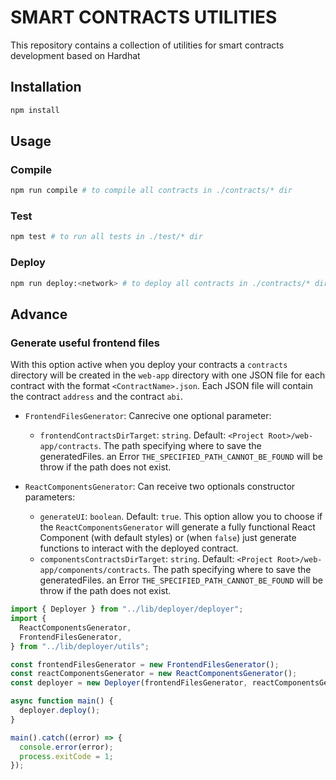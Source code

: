 # SMART CONTRACTS UTILITIES

This repository contains a collection of utilities for smart contracts development based on Hardhat

## Installation

```bash
npm install
```

## Usage

### Compile

```bash
npm run compile # to compile all contracts in ./contracts/* dir
```

### Test

```bash
npm test # to run all tests in ./test/* dir
```

### Deploy

```bash
npm run deploy:<network> # to deploy all contracts in ./contracts/* dir
```

## Advance

### Generate useful frontend files

With this option active when you deploy your contracts a `contracts` directory will be created in the `web-app` directory with one JSON file for each contract with the format `<ContractName>.json`. Each JSON file will contain the contract `address` and the contract `abi`.

- `FrontendFilesGenerator`: Canrecive one optional parameter:
  - `frontendContractsDirTarget`: `string`. Default: `<Project Root>/web-app/contracts`. The path specifying where to save the generatedFiles. an Error `THE_SPECIFIED_PATH_CANNOT_BE_FOUND` will be throw if the path does not exist.
  
- `ReactComponentsGenerator`: Can receive two optionals constructor parameters:
  - `generateUI`: `boolean`. Default: `true`. This option allow you to choose if the `ReactComponentsGenerator` will generate a fully functional React Component (with default styles) or (when `false`) just generate functions to interact with the deployed contract.
  - `componentsContractsDirTarget`: `string`. Default: `<Project Root>/web-app/components/contracts`. The path specifying where to save the generatedFiles. an Error `THE_SPECIFIED_PATH_CANNOT_BE_FOUND` will be throw if the path does not exist.

```typescript
import { Deployer } from "../lib/deployer/deployer";
import {
  ReactComponentsGenerator,
  FrontendFilesGenerator,
} from "../lib/deployer/utils";

const frontendFilesGenerator = new FrontendFilesGenerator();
const reactComponentsGenerator = new ReactComponentsGenerator();
const deployer = new Deployer(frontendFilesGenerator, reactComponentsGenerator);

async function main() {
  deployer.deploy();
}

main().catch((error) => {
  console.error(error);
  process.exitCode = 1;
});
```
